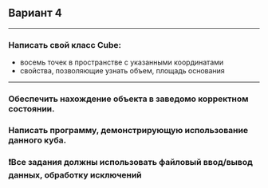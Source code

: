 ﻿## Вариант 4
___
### Написать свой класс Сube:
- восемь точек в пространстве с указанными координатами
- свойства, позволяющие узнать объем, площадь основания
___
### Обеспечить нахождение объекта в заведомо корректном состоянии.
### Написать программу, демонстрирующую использование данного куба.
### :heavy_exclamation_mark:Все задания должны использовать файловый ввод/вывод данных, обработку исключений
